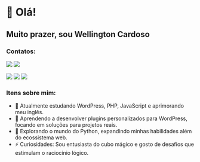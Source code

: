 # 👋 Olá!
## Muito prazer, sou Wellington Cardoso


### Contatos:

<div>
<a href ="https://web.whatsapp.com/send?phone=5519971012382" target="_blank"><img src="https://img.shields.io/badge/WhatsApp-25D366?style=for-the-badge&logo=whatsapp&logoColor=white"></a> 
<a href = "mailto:cardoso.s.wellington@gmail.com" target="_blank"><img src="https://img.shields.io/badge/Gmail-D14836?style=for-the-badge&logo=gmail&logoColor=white"></a>

  <a href="https://www.linkedin.com/in/cardoso-wellington/" target="_blank"><img src="https://img.shields.io/badge/-LinkedIn-%230077B5?style=for-the-badge&logo=linkedin&logoColor=white"></a> 
  <a href="https://www.instagram.com/cardoso.s.wellington/" target="_blank"><img src="https://img.shields.io/badge/-Instagram-%23E4405F?style=for-the-badge&logo=instagram&logoColor=white" ></a>
  <a href ="https://compontoweb.com.br/" target="_blank"><img src="https://img.shields.io/badge/WordPress-006E93?style=for-the-badge&logo=wordpress&logoColor=white"></a> 

</div>


### Itens sobre mim:
- 🔭 Atualmente estudando WordPress, PHP, JavaScript e aprimorando meu inglês.
- 🌱 Aprendendo a desenvolver plugins personalizados para WordPress, focando em soluções para projetos reais.
- 🐍 Explorando o mundo do Python, expandindo minhas habilidades além do ecossistema web.
- ⚡ Curiosidades: Sou entusiasta do cubo mágico e gosto de desafios que estimulam o raciocínio lógico.
